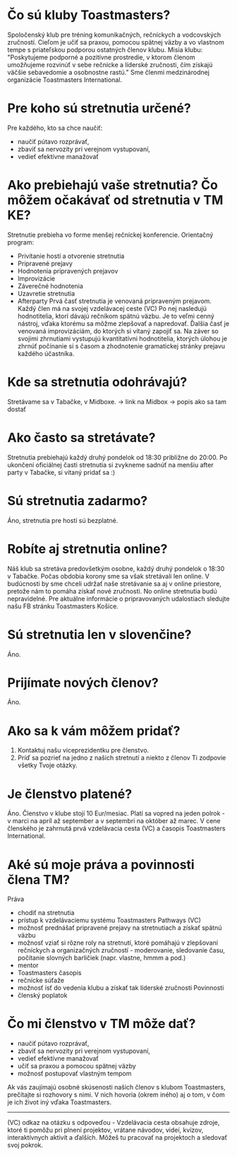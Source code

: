 # Čo sú kluby Toastmasters?
Spoločenský klub pre tréning komunikačných, rečníckych a vodcovských zručností. Cieľom je učiť sa praxou, pomocou spätnej väzby a vo vlastnom tempe s priateľskou podporou ostatných členov klubu.
Misia klubu: "Poskytujeme podporné a pozitívne prostredie, v ktorom členom umožňujeme rozvinúť v sebe rečnícke a líderské zručnosti, čím získajú väčšie sebavedomie a osobnostne rastú."
Sme členmi medzinárodnej organizácie Toastmasters International.

# Pre koho sú stretnutia určené?
Pre každého, kto sa chce naučiť:
- naučiť pútavo rozprávať, 
- zbaviť sa nervozity pri verejnom vystupovaní,
- vedieť efektívne manažovať

# Ako prebiehajú vaše stretnutia? Čo môžem očakávať od stretnutia v TM KE?
Stretnutie prebieha vo forme menšej rečníckej konferencie.
Orientačný program: 
- Privítanie hostí a otvorenie stretnutia
- Pripravené prejavy
- Hodnotenia pripravených prejavov
- Improvizácie
- Záverečné hodnotenia
- Uzavretie stretnutia
- Afterparty 
Prvá časť stretnutia je venovaná pripraveným prejavom. Každý člen má na svojej vzdelávacej ceste (VC)
Po nej nasledujú hodnotitelia, ktorí dávajú rečníkom spätnú väzbu. Je to veľmi cenný nástroj, vďaka ktorému sa môžme zlepšovať a napredovať.
Ďalšia časť je venovaná improvizáciám, do ktorých si vítaný zapojiť sa. 
Na záver so svojimi zhrnutiami vystupujú kvantitatívni hodnotitelia, ktorých úlohou je zhrnúť počínanie si s časom a zhodnotenie gramatickej stránky prejavu každého účastníka.

# Kde sa stretnutia odohrávajú?
Stretávame sa v Tabačke, v Midboxe. 
-> link na Midbox
-> popis ako sa tam dostať

# Ako často sa stretávate?
Stretnutia prebiehajú každý druhý pondelok od 18:30 približne do 20:00. Po ukončení oficiálnej časti stretnutia si zvykneme sadnúť na menšiu after party v Tabačke, si vítaný pridať sa :)

# Sú stretnutia zadarmo?
Áno, stretnutia pre hostí sú bezplatné.

# Robíte aj stretnutia online?
Náš klub sa stretáva predovšetkým osobne, každý druhý pondelok o 18:30 v Tabačke. Počas obdobia korony sme sa však stretávali len online. V budúcnosti by sme chceli udržať naše stretávanie sa aj v online priestore, pretože nám to pomáha získať nové zručnosti. No online stretnutia budú nepravidelné. Pre aktuálne informácie o pripravovaných udalostiach sledujte našu FB stránku Toastmasters Košice.

# Sú stretnutia len v slovenčine?
Áno.

# Prijímate nových členov?
Áno.

# Ako sa k vám  môžem pridať?
1. Kontaktuj našu viceprezidentku pre členstvo.
2. Príď sa pozrieť na jedno z našich stretnutí a niekto z členov Ti zodpovie všetky Tvoje otázky.

# Je členstvo platené?
Áno. Členstvo v klube stojí 10 Eur/mesiac. Platí sa vopred na jeden polrok - v marci na apríl až september a v septembri na október až marec.
V cene členského je zahrnutá prvá vzdelávacia cesta (VC) a časopis Toastmasters International.

# Aké sú moje práva a povinnosti člena TM?
Práva
- chodiť na stretnutia
- prístup k vzdelávaciemu systému Toastmasters Pathways (VC)
- možnosť prednášať pripravené prejavy na stretnutiach a získať spätnú väzbu
- možnosť vziať si rôzne roly na stretnutí, ktoré pomáhajú v zlepšovaní rečníckych a organizačných zručností - moderovanie, sledovanie času, počítanie slovných barličiek (napr. vlastne, hmmm a pod.)
- mentor
- Toastmasters časopis
- rečnícke súťaže
- možnosť ísť do vedenia klubu a získať tak líderské zručnosti
Povinnosti
- členský poplatok

# Čo mi členstvo v TM môže dať?
- naučiť pútavo rozprávať, 
- zbaviť sa nervozity pri verejnom vystupovaní,
- vedieť efektívne manažovať
- učiť sa praxou a pomocou spätnej väzby
- možnosť postupovať vlastným tempom

Ak vás zaujímajú osobné skúsenosti našich členov s klubom Toastmasters, prečítajte si rozhovory s nimi. V nich hovoria (okrem iného) aj o tom, v čom je ich život iný vďaka Toastmasters.

--------
(VC) odkaz na otázku s odpoveďou - Vzdelávacia cesta obsahuje zdroje, ktoré ti pomôžu pri plnení projektov, vrátane návodov, videí, kvízov, interaktívnych aktivít a ďalších. Môžeš tu pracovať na projektoch a sledovať svoj pokrok.